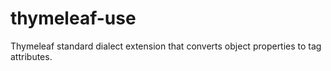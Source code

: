 thymeleaf-use
=============

Thymeleaf standard dialect extension that converts object properties to tag attributes.

